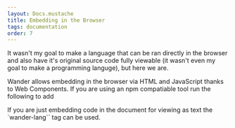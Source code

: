 ```yaml
---
layout: Docs.mustache
title: Embedding in the Browser
tags: documentation
order: 7
---
```


It wasn't my goal to make a language that can be ran directly in the browser and also have it's original source code fully viewable (it wasn't even my goal to make a programming languge), but here we are.

Wander allows embedding in the browser via HTML and JavaScript thanks to Web Components.
If you are using an npm compatiable tool run the following to add 


If you are just embedding code in the document for viewing as text the `wander-lang`` tag can be used.
